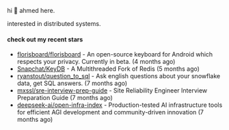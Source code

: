 hi 👋 ahmed here.

interested in distributed systems.

#### check out my recent stars

- [florisboard/florisboard](https://github.com/florisboard/florisboard) - An open-source keyboard for Android which respects your privacy. Currently in beta. (4 months ago)
- [Snapchat/KeyDB](https://github.com/Snapchat/KeyDB) - A Multithreaded Fork of Redis (5 months ago)
- [ryanstout/question_to_sql](https://github.com/ryanstout/question_to_sql) - Ask english questions about your snowflake data, get SQL answers. (7 months ago)
- [mxssl/sre-interview-prep-guide](https://github.com/mxssl/sre-interview-prep-guide) - Site Reliability Engineer Interview Preparation Guide (7 months ago)
- [deepseek-ai/open-infra-index](https://github.com/deepseek-ai/open-infra-index) - Production-tested AI infrastructure tools for efficient AGI development and community-driven innovation (7 months ago)

